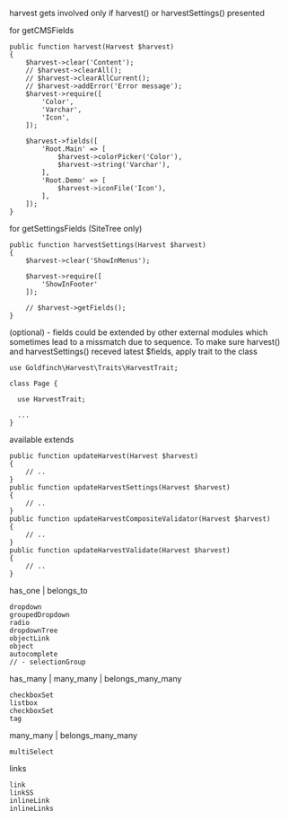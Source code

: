 harvest gets involved only if harvest() or harvestSettings() presented

for getCMSFields
```
public function harvest(Harvest $harvest)
{
    $harvest->clear('Content');
    // $harvest->clearAll();
    // $harvest->clearAllCurrent();
    // $harvest->addError('Error message');
    $harvest->require([
        'Color',
        'Varchar',
        'Icon',
    ]);

    $harvest->fields([
        'Root.Main' => [
            $harvest->colorPicker('Color'),
            $harvest->string('Varchar'),
        ],
        'Root.Demo' => [
            $harvest->iconFile('Icon'),
        ],
    ]);
}
```

for getSettingsFields (SiteTree only)
```
public function harvestSettings(Harvest $harvest)
{
    $harvest->clear('ShowInMenus');

    $harvest->require([
        'ShowInFooter'
    ]);

    // $harvest->getFields();
}
```

(optional) - fields could be extended by other external modules which sometimes lead to a missmatch due to sequence. To make sure harvest() and harvestSettings() receved latest $fields, apply trait to the class

```
use Goldfinch\Harvest\Traits\HarvestTrait;

class Page {
  
  use HarvestTrait;

  ...
}
```

available extends

```
public function updateHarvest(Harvest $harvest)
{
    // ..
}
public function updateHarvestSettings(Harvest $harvest)
{
    // ..
}
public function updateHarvestCompositeValidator(Harvest $harvest)
{
    // ..
}
public function updateHarvestValidate(Harvest $harvest)
{
    // ..
}
```



has_one | belongs_to
```
dropdown
groupedDropdown
radio
dropdownTree
objectLink
object
autocomplete
// - selectionGroup
```

has_many | many_many | belongs_many_many
```
checkboxSet
listbox
checkboxSet
tag
```

many_many | belongs_many_many
```
multiSelect
```

links
```
link
linkSS
inlineLink
inlineLinks
```

